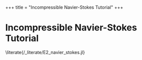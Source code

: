 +++
title = "Incompressible Navier-Stokes Tutorial"
+++

# Incompressible Navier-Stokes Tutorial

\literate{/_literate/E2_navier_stokes.jl}
